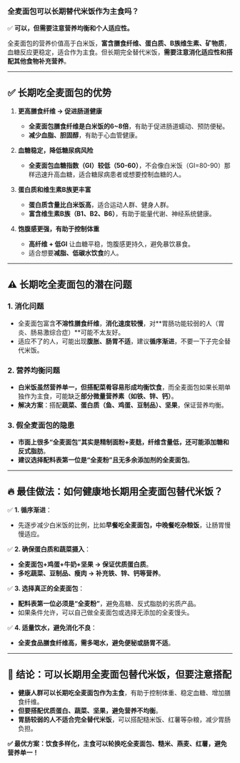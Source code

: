 ### **全麦面包可以长期替代米饭作为主食吗？**  
✅ **可以，但需要注意营养均衡和个人适应性。**  

全麦面包的营养价值高于白米饭，**富含膳食纤维、蛋白质、B族维生素、矿物质**，血糖反应更稳定，适合作为主食。但长期完全替代米饭，**需要注意消化适应性和搭配其他食物补充营养**。

---

## **✅ 长期吃全麦面包的优势**
1. **更高膳食纤维 → 促进肠道健康**
   - **全麦面包膳食纤维是白米饭的6~8倍**，有助于促进肠道蠕动、预防便秘。  
   - **减少血脂、胆固醇**，有助于心血管健康。  

2. **血糖稳定，降低糖尿病风险**
   - **全麦面包血糖指数（GI）较低（50-60）**，不会像白米饭（GI=80-90）那样迅速升高血糖，适合糖尿病患者或想要控制血糖的人。

3. **蛋白质和维生素B族更丰富**
   - **蛋白质含量比白米饭高**，适合运动人群、健身人群。  
   - **富含维生素B族（B1、B2、B6）**，有助于能量代谢、神经系统健康。  

4. **饱腹感更强，有助于控制体重**
   - **高纤维 + 低GI** 让血糖平稳，饱腹感更持久，避免暴饮暴食。  
   - 适合想要**减脂、低碳水饮食**的人。

---

## **⚠️ 长期吃全麦面包的潜在问题**
### **1. 消化问题**
- 全麦面包富含**不溶性膳食纤维**，**消化速度较慢**，对**胃肠功能较弱的人（胃炎、肠易激综合症）**可能不太友好。  
- 适应不了的人，可能出现**腹胀、肠胃不适**，建议**循序渐进**，不要一下子完全替代米饭。

### **2. 营养均衡问题**
- **白米饭虽然营养单一，但搭配菜肴容易形成均衡饮食**，而全麦面包如果长期单独作为主食，可能缺乏**部分微量营养素（如铁、锌、钙）**。
- **解决方案**：搭配**蔬菜、蛋白质（鱼、鸡蛋、豆制品）、坚果**，保证营养均衡。

### **3. 假全麦面包的隐患**
- **市面上很多“全麦面包”其实是精制面粉+麦麸，纤维含量低，还可能添加糖和反式脂肪**。  
- **建议选择配料表第一位是“全麦粉”且无多余添加剂的全麦面包**。

---

## **🔥 最佳做法：如何健康地长期用全麦面包替代米饭？**
✅ **1. 循序渐进**：  
- 先逐步减少白米饭的比例，比如**早餐吃全麦面包，中晚餐吃杂粮饭**，让肠胃慢慢适应。  

✅ **2. 确保蛋白质和蔬菜摄入**：  
- **全麦面包+鸡蛋+牛奶+坚果 → 保证优质蛋白质**。  
- **多吃蔬菜、豆制品、瘦肉 → 补充铁、锌、钙等营养**。  

✅ **3. 选择真正的全麦面包**：  
- **配料表第一位必须是“全麦粉”**，避免高糖、反式脂肪的劣质产品。  
- 如果条件允许，可以自己做全麦面包或选择无添加的全麦馒头。  

✅ **4. 适量饮水，避免消化不良**：  
- **全麦食品膳食纤维高，需多喝水，避免便秘或肠胃不适**。  

---

## **📌 结论：可以长期用全麦面包替代米饭，但要注意搭配**
- **健康人群可以长期吃全麦面包作为主食**，有助于控制体重、稳定血糖、增加膳食纤维。  
- **但要搭配优质蛋白、蔬菜、坚果，避免营养不均衡**。  
- **胃肠较弱的人不适合完全替代米饭**，可以搭配糙米饭、红薯等杂粮，减少胃肠负担。  

**✅ 最优方案：饮食多样化，主食可以轮换吃全麦面包、糙米、燕麦、红薯，避免营养单一！**